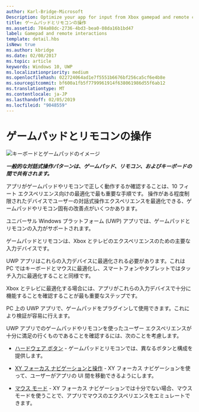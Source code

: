 ```yaml
---
author: Karl-Bridge-Microsoft
Description: Optimize your app for input from Xbox gamepad and remote control.
title: ゲームパッドとリモコンの操作
ms.assetid: 784a08dc-2736-4bd3-bea0-08da16b1bd47
label: Gamepad and remote interactions
template: detail.hbs
isNew: true
ms.author: kbridge
ms.date: 02/08/2017
ms.topic: article
keywords: Windows 10, UWP
ms.localizationpriority: medium
ms.openlocfilehash: 022724064ad1e7f5551b6676bf256ca5cf6e4b8e
ms.sourcegitcommit: bf600a1fb5f7799961914f638061986d55f6ab12
ms.translationtype: MT
ms.contentlocale: ja-JP
ms.lasthandoff: 02/05/2019
ms.locfileid: "9048559"
---
```

# <a name="gamepad-and-remote-control-interactions"></a>ゲームパッドとリモコンの操作

![キーボードとゲームパッドのイメージ](images/keyboard/keyboard-gamepad.jpg)

***一般的な対話式操作パターンは、ゲームパッド、リモコン、およびキーボードの間で共有されます。***

アプリがゲームパッドやリモコンで正しく動作するか確認することは、10 フィート エクスペリエンス向けの最適化で最も重要な手順です。 操作がある程度制限されたデバイスでユーザーの対話式操作エクスペリエンスを最適化できる、ゲームパッドやリモコン固有の改善点がいくつかあります。

ユニバーサル Windows プラットフォーム (UWP) アプリでは、ゲームパッドとリモコンの入力がサポートされます。 

ゲームパッドとリモコンは、Xbox とテレビのエクスペリエンスのための主要な入力デバイスです。 

UWP アプリはこれらの入力デバイスに最適化される必要があります。これは PC ではキーボードとマウスに最適化し、スマートフォンやタブレットではタッチ入力に最適化することと同様です。 

Xbox とテレビに最適化する場合には、アプリがこれらの入力デバイスで十分に機能することを確認することが最も重要なステップです。

PC 上の UWP アプリで、ゲームパッドをプラグインして使用できます。これにより検証が容易に行えます。

UWP アプリでのゲームパッドやリモコンを使ったユーザー エクスペリエンスが十分に満足の行くものであることを確認するには、次のことを考慮します。

* [ハードウェア ボタン](../devices/designing-for-tv.md#hardware-buttons) - ゲームパッドとリモコンでは、異なるボタンと構成を提供します。

* [XY フォーカス ナビゲーションと操作](../devices/designing-for-tv.md#xy-focus-navigation-and-interaction) - XY フォーカス ナビゲーションを使って、ユーザーがアプリの UI 間を移動できるようにします。

* [マウス モード](../devices/designing-for-tv.md#mouse-mode) - XY フォーカス ナビゲーションでは十分でない場合、マウス モードを使うことで、アプリでマウスのエクスペリエンスをエミュレートできます。
